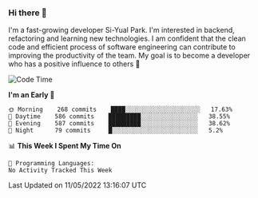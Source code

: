 ### Hi there 👋


I'm a fast-growing developer Si-Yual Park. I'm interested in backend, refactoring and learning new technologies. I am confident that the clean code and efficient process of software engineering can contribute to improving the productivity of the team. My goal is to become a developer who has a positive influence to others 🔭

<!--START_SECTION:waka-->
![Code Time](http://img.shields.io/badge/Code%20Time-0%20secs-blue)

**I'm an Early 🐤** 

```text
🌞 Morning    268 commits    ████░░░░░░░░░░░░░░░░░░░░░   17.63% 
🌆 Daytime    586 commits    █████████░░░░░░░░░░░░░░░░   38.55% 
🌃 Evening    587 commits    █████████░░░░░░░░░░░░░░░░   38.62% 
🌙 Night      79 commits     █░░░░░░░░░░░░░░░░░░░░░░░░   5.2%

```


📊 **This Week I Spent My Time On** 

```text
💬 Programming Languages: 
No Activity Tracked This Week

```


 Last Updated on 11/05/2022 13:16:07 UTC
<!--END_SECTION:waka-->
